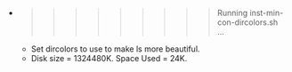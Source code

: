 * >>>>>>>>> Running inst-min-con-dircolors.sh ...
  * Set dircolors to use  to make ls more beautiful.
  * Disk size = 1324480K. Space Used = 24K.
